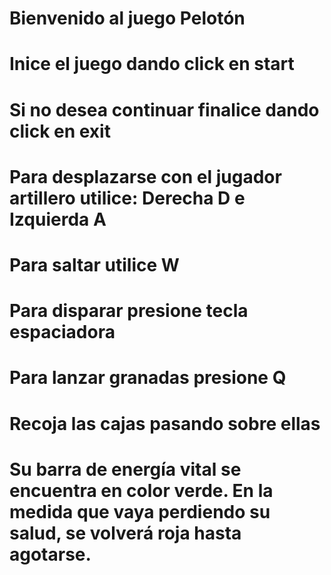 # Bienvenido al juego Pelotón
# Inice el juego dando click en start
# Si no desea continuar finalice dando click en exit
# Para desplazarse con el jugador artillero utilice: Derecha D e Izquierda A
# Para saltar utilice W
# Para disparar presione tecla espaciadora
# Para lanzar granadas presione Q
# Recoja las cajas pasando sobre ellas
# Su barra de energía vital se encuentra en color verde. En la medida que vaya perdiendo su salud, se volverá roja hasta agotarse.